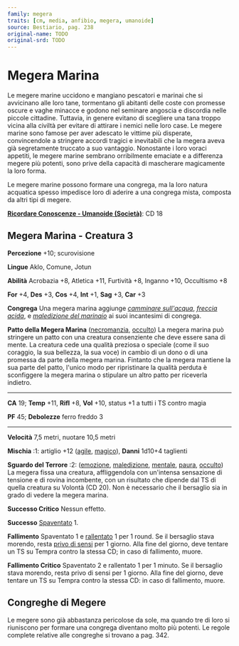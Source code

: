 ```yaml
---
family: megera
traits: [cm, media, anfibio, megera, umanoide]
source: Bestiario, pag. 238
original-name: TODO
original-srd: TODO
---
```


# Megera Marina

Le megere marine uccidono e mangiano pescatori e marinai che si avvicinano alle
loro tane, tormentano gli abitanti delle coste con promesse oscure e vaghe
minacce e godono nel seminare angoscia e discordia nelle piccole cittadine.
Tuttavia, in genere evitano di scegliere una tana troppo vicina alla civiltà per
evitare di attirare i nemici nelle loro case. Le megere marine sono famose per
aver adescato le vittime più disperate, convincendole a stringere accordi
tragici e inevitabili che la megera aveva già segretamente truccato a suo
vantaggio. Nonostante i loro voraci appetiti, le megere marine sembrano
orribilmente emaciate e a differenza megere più potenti, sono prive della
capacità di mascherare magicamente la loro forma.

Le megere marine possono formare una congrega, ma la loro natura acquatica
spesso impedisce loro di aderire a una congrega mista, composta da altri tipi di
megere.

**[Ricordare Conoscenze - Umanoide (Società)](/azioni/abilita/ricordare-conoscenze)**:
CD 18

## Megera Marina - Creatura 3

**Percezione** +10; scurovisione

**Lingue** Aklo, Comune, Jotun

**Abilità** Acrobazia +8, Atletica +11, Furtività +8, Inganno +10, Occultismo +8

**For** +4, **Des** +3, **Cos** +4, **Int** +1, **Sag** +3, **Car** +3

**Congrega** Una megera marina aggiunge
_[camminare sull'acqua](/incantesimi/camminare-sullacqua)_,
_[freccia acida](/incantesimi/freccia-acida)_, e
_[maledizione del marinaio](/incantesimi/maledizione-del-marinaio)_ ai suoi
incantesimi di congrega.

**Patto della Megera Marina** ([necromanzia](/tratti/necromanzia),
[occulto](/tratti/occulto)) La megera marina può stringere un patto con una
creatura consenziente che deve essere sana di mente. La creatura cede una
qualità preziosa o speciale (come il suo coraggio, la sua bellezza, la sua voce)
in cambio di un dono o di una promessa da parte della megera marina. Fintanto
che la megera mantiene la sua parte del patto, l'unico modo per ripristinare la
qualità perduta è sconfiggere la megera marina o stipulare un altro patto per
riceverla indietro.

---

**CA** 19; **Temp** +11, **Rifl** +8, **Vol** +10, status +1 a tutti i TS contro
magia

**PF** 45; **Debolezze** ferro freddo 3

---

**Velocità** 7,5 metri, nuotare 10,5 metri

**Mischia** :1: artiglio +12 ([agile](/tratti/agile), [magico](/tratti/magico)),
**Danni** 1d10+4 taglienti

**Sguardo del Terrore** :2: ([emozione](/tratti/emozione),
[maledizione](/tratti/maledizione), [mentale](/tratti/mentale),
[paura](/tratti/paura), [occulto](/tratti/occulto)) La megera fissa una
creatura, affliggendola con un'intensa sensazione di tensione e di rovina
incombente, con un risultato che dipende dal TS di quella creatura su Volontà
(CD 20). Non è necessario che il bersaglio sia in grado di vedere la megera
marina.

**Successo Critico** Nessun effetto.

**Successo** [Spaventato](/condizioni/spaventato) 1.

**Fallimento** Spaventato 1 e [rallentato](/condizioni/rallentato) 1 per 1
round. Se il bersaglio stava morendo, resta
[privo di sensi](/condizioni/privo-di-sensi) per 1 giorno. Alla fine del giorno,
deve tentare un TS su Tempra contro la stessa CD; in caso di fallimento, muore.

**Fallimento Critico** Spaventato 2 e rallentato 1 per 1 minuto. Se il bersaglio
stava morendo, resta privo di sensi per 1 giorno. Alla fine del giorno, deve
tentare un TS su Tempra contro la stessa CD: in caso di fallimento, muore.

## **Congreghe di Megere**

Le megere sono già abbastanza pericolose da sole, ma quando tre di loro si
riuniscono per formare una congrega diventano molto più potenti. Le regole
complete relative alle congreghe si trovano a pag. 342.
